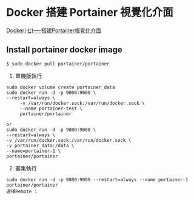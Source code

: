 # Docker 搭建 Portainer 視覺化介面
[Docker(七)—-搭建Portainer視覺化介面](https://codertw.com/程式語言/631088/)

   ## Install portainer docker image
   ```
   $ sudo docker pull portainer/portainer
   ```

   1. 單機版執行
   ```
   sudo docker volume create portainer_data
   sudo docker run -d -p 9000:9000 \
   --restart=always \
        -v /var/run/docker.sock:/var/run/docker.sock \
        --name portainer-test \
        portainer/portainer

   or
   sudo docker run -d -p 9000:9000 \
   --restart=always \
   -v /var/run/docker.sock:/var/run/docker.sock \
   -v portainer_data:/data \
   --name=portainer-1 \
   portainer/portainer
   ```

   2. 叢集執行
   ```
   sudo docker run -d -p 9000:9000 --restart=always --name portainer-1 portainer/portainer
   選擇Remote :
   ```
